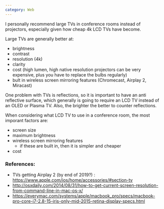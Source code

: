 ```yaml
---
category: Web
---
```


I personally recommend large TVs in conference rooms instead of projectors, especially given how cheap 4k LCD TVs have become.

Large TVs are generally better at:
- brightness
- contrast
- resolution (4k)
- clarity
- cost (high lumen, high native resolution projectors can be very expensive, plus you have to replace the bulbs regularly)
- bult in wireless screen mirroring features (Chromecast, Airplay 2, Miracast)

One problem with TVs is reflections, so it is important to have an anti reflective surface, which generally is going to require an LCD TV instead of an OLED or Plasma TV. Also, the brighter the better to counter reflections.

When considering what LCD TV to use in a conference room, the most imporant factors are:
- screen size
- maximum brightness
- wireless screen mirroring features
  - if these are built in, then it is simpler and cheaper
- cost


### References:

- TVs getting Airplay 2 (by end of 2019?) :  https://www.apple.com/ios/home/accessories/#section-tv
- http://osxdaily.com/2014/08/31/how-to-get-current-screen-resolution-from-command-line-in-mac-os-x/
- https://everymac.com/systems/apple/macbook_pro/specs/macbook-pro-core-i7-2.8-15-iris-only-mid-2015-retina-display-specs.html
